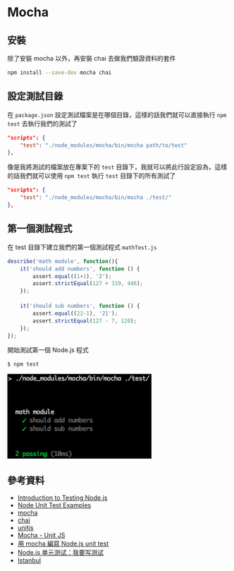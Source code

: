 # Mocha

## 安裝

除了安裝 mocha 以外，再安裝 chai 去做我們驗證資料的套件

```sh
npm install --save-dev mocha chai
```

## 設定測試目錄

在 `package.json` 設定測試檔案是在哪個目錄，這樣的話我們就可以直接執行 `npm test` 去執行我們的測試了

```json
"scripts": {
    "test": "./node_modules/mocha/bin/mocha path/to/test"
},
```

像是我將測試的檔案放在專案下的 `test` 目錄下，我就可以將此行設定設為，這樣的話我們就可以使用 `npm test` 執行 `test` 目錄下的所有測試了

```json
"scripts": {
    "test": "./node_modules/mocha/bin/mocha ./test/"
},
```

## 第一個測試程式

在 test 目錄下建立我們的第一個測試程式 `mathTest.js`

```js
describe('math module', function(){
    it('should add numbers', function () {
        assert.equal((1+1), '2');
        assert.strictEqual(127 + 319, 446);
    });

    it('should sub numbers', function () {
        assert.equal((22-1), '21');
        assert.strictEqual(127 - 7, 120);
    });
});
```

開始測試第一個 Node.js 程式

```sh
$ npm test
```

![Mocha First Math Test](./images/mocha-first-math-test.png)

## 參考資料
* [Introduction to Testing Node.js](https://www.youtube.com/watch?v=u2XCdkL4bWI)
* [Node Unit Test Examples](https://github.com/jakerella/node-unit-tests)
* [mocha](https://mochajs.org/)
* [chai](http://chaijs.com/)
* [unitjs](http://unitjs.com/)
* [Mocha - Unit JS](http://unitjs.com/guide/mocha.html)
* [用 mocha 編寫 Node.js unit test](http://syshen.cc/post/23479369750/%E7%94%A8-mocha-%E7%B7%A8%E5%AF%AB-nodejs-unit-test)
* [Node.js 单元测试：我要写测试](http://taobaofed.org/blog/2015/12/10/nodejs-unit-tests/)
* [Istanbul](http://ricostacruz.com/til/mocha-instanbul-coverage.html)